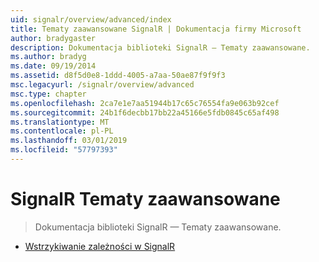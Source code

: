 ```yaml
---
uid: signalr/overview/advanced/index
title: Tematy zaawansowane SignalR | Dokumentacja firmy Microsoft
author: bradygaster
description: Dokumentacja biblioteki SignalR — Tematy zaawansowane.
ms.author: bradyg
ms.date: 09/19/2014
ms.assetid: d8f5d0e8-1ddd-4005-a7aa-50ae87f9f9f3
msc.legacyurl: /signalr/overview/advanced
msc.type: chapter
ms.openlocfilehash: 2ca7e1e7aa51944b17c65c76554fa9e063b92cef
ms.sourcegitcommit: 24b1f6decbb17bb22a45166e5fdb0845c65af498
ms.translationtype: MT
ms.contentlocale: pl-PL
ms.lasthandoff: 03/01/2019
ms.locfileid: "57797393"
---
```

<a name="signalr-advanced-topics"></a>SignalR Tematy zaawansowane
====================
> Dokumentacja biblioteki SignalR — Tematy zaawansowane.


- [Wstrzykiwanie zależności w SignalR](dependency-injection.md)
